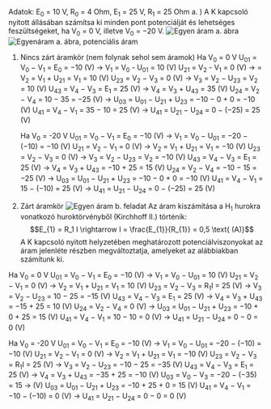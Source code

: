 Adatok: E$_0$ = 10 V, R$_0$ = 4 Ohm, E$_1$ = 25 V, R$_1$ = 25 Ohm
a. ) A K kapcsoló nyitott állásában számítsa ki minden pont potenciálját és lehetséges feszültségeket, ha V$_0$ = 0 V, illetve V$_0$ = −20 V.
![Egyen áram a. ábra](egyen1.png)
![Egyenáram a. ábra, potenciális áram](egyen1potencial.png)

1. Nincs zárt áramkör (nem folynak sehol sem áramok)
	Ha V$_0$ = 0 V
		U$_{01}$ = V$_{0}$ − V$_{1}$ = E$_0$ = −10 (V) $\rightarrow$ V$_1$ = V$_0$ - U$_{01}$ = 10 (V)
		U$_{21}$ = V$_2$ - V$_1$ = 0 (V) $\rightarrow$ = V$_2$ = V$_1$ + U$_{21}$ = V$_1$ = 10 (V)
		U$_{23}$ = V$_2$ − V$_3$ = 0 (V) $\rightarrow$ V$_3$ = V$_2$ − U$_{23}$ = V$_2$ = 10 (V)
		U$_{43}$ = V$_4$ − V$_3$ = E$_1$ = 25 (V) $\rightarrow$ V$_4$ = V$_3$ + U$_{43}$ = 35 (V)
		U$_{24}$ = V$_2$ − V$_4$ = 10 − 35 = −25 (V) $\rightarrow$ U$_{03}$ = U$_{01}$ − U$_{21}$ + U$_{23}$ = −10 − 0 + 0 = −10 (V)
		U$_{41}$ = V$_4$ − V$_1$ = 35 − 10 = 25 (V) $\rightarrow$ U$_{41}$ = U$_{21}$ − U$_{24}$ = 0 − (−25) = 25 (V)
		
	Ha V$_0$ = -20 V
		U$_{01}$ = V$_0$ − V$_1$ = E$_0$ = −10 (V) $\rightarrow$ V$_1$ = V$_0$ − U$_{01}$ = −20 − (−10) = −10 (V)
		U$_{21}$ = V$_2$ − V$_1$ = 0 (V) $\rightarrow$ V$_2$ = V$_1$ + U$_{21}$ = V$_1$ = −10 (V)
		U$_{23}$ = V$_2$ − V$_3$ = 0 (V) $\rightarrow$ V$_3$ = V$_2$ − U$_{23}$ = V$_2$ = −10 (V)
		U$_{43}$ = V$_4$ − V$_3$ = E$_1$ = 25 (V) $\rightarrow$ V$_4$ = V$_3$ + U$_{43}$ = −10 + 25 = 15 (V)
		U$_{24}$ = V$_2$ − V$_4$ = −10 − 15 = −25 (V) $\rightarrow$ U$_{03}$ = U$_{01}$ − U$_{21}$ + U$_{23}$ = −10 − 0 + 0 = −10 (V)
		U$_{41}$ = V$_4$ − V$_1$ = 15 − (−10) = 25 (V) $\rightarrow$ U$_{41}$ = U$_{21}$ − U$_{24}$ = 0 − (−25) = 25 (V)

2. Zárt áramkör
	![Egyen áram b. feladat](egyen2.png)
Az áram kiszámítása a H$_1$ hurokra vonatkozó huroktörvényből (Kirchhoff II.) történik:
$$E_{1} = R_1 I \rightarrow I = \frac{E_{1}}{R_{1}} = 0,5 \text{ (A)}$$
A K kapcsoló nyitott helyzetében meghatározott potenciálviszonyokat az áram
jelenléte részben megváltoztatja, amelyeket az alábbiakban számítunk ki.

Ha V$_0$ = 0 V
	U$_{01}$ = V$_0$ − V$_1$ = E$_0$ = −10 (V) $\rightarrow$ V$_1$ = V$_0$ − U$_{01}$ = 10 (V)
	U$_{21}$ = V$_2$ − V$_1$ = 0 (V) $\rightarrow$ V$_2$ = V$_1$ + U$_{21}$ = V$_1$ = 10 (V)
	U$_{23}$ = V$_2$ − V$_3$ = R$_1$I = 25 (V) $\rightarrow$ V$_3$ = V$_2$ − U$_{23}$ = 10 − 25 = −15 (V)
	U$_{43}$ = V$_4$ − V$_3$ = E$_1$ = 25 (V) $\rightarrow$ V$_4$ = V$_3$ + U$_{43}$ = −15 + 25 = 10 (V)
	U$_{24}$ = V$_{2}$ − V$_4$ = 0 (V) $\rightarrow$ U$_{03}$ = U$_{01}$ − U$_{21}$ + U$_{23}$ = −10 + 0 + 25 = 15 (V)
	U$_{41}$ = V$_4$ − V$_1$ = 10 − 10 = 0 (V) $\rightarrow$ U$_{41}$ = U$_{21}$ − U$_{24}$ = 0 − 0 = 0 (V)

Ha V$_0$ = -20 V
	U$_{01}$ = V$_{0}$ − V$_1$ = E$_0$ = −10 (V) $\rightarrow$ V$_1$ = V$_0$ − U$_{01}$ = −20 − (−10) = −10 (V)
	U$_{21}$ = V$_2$ − V$_1$ = 0 (V) $\rightarrow$ V$_2$ = V$_1$ + U$_{21}$ = V$_1$ = −10 (V)
	U$_{23}$ = V$_2$ − V$_3$ = R$_1$I = 25 (V) $\rightarrow$ V$_3$ = V$_2$ − U$_{23}$ = −10 − 25 = −35 (V)
	U$_{43}$ = V$_4$ − V$_3$ = E$_1$ = 25 (V) $\rightarrow$ V$_4$ = V$_3$ + U$_{43}$ = −35 + 25 = −10 (V)
	U$_{03}$ = V$_0$ − V$_3$ = −20 − (−35) = 15 $\rightarrow$ (V) U$_{03}$ = U$_{01}$ − U$_{21}$ + U$_{23}$ = −10 + 25 + 0 = 15 (V)
	U$_{41}$ = V$_4$ − V$_1$ = −10 − (−10) = 0 (V) $\rightarrow$ U$_{41}$ = U$_{21}$ − U$_{24}$ = 0 − 0 = 0 (V)
